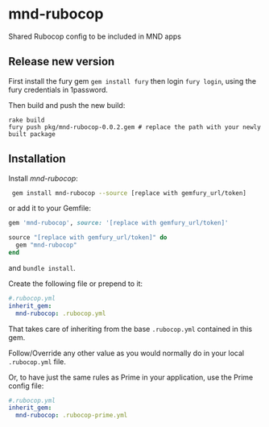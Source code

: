 # mnd-rubocop
Shared Rubocop config to be included in MND apps

## Release new version
First install the fury gem `gem install fury` then login `fury login`, using the
fury credentials in 1password.

Then build and push the new build:
```
rake build
fury push pkg/mnd-rubocop-0.0.2.gem # replace the path with your newly built package
```

## Installation
Install _mnd-rubocop_:
```bash
 gem install mnd-rubocop --source [replace with gemfury_url/token]
 ```
or add it to your Gemfile:

```ruby
gem 'mnd-rubocop', source: '[replace with gemfury_url/token]'
```

```ruby
source "[replace with gemfury_url/token]" do
  gem "mnd-rubocop"  
end
```
and `bundle install`.

Create the following file or prepend to it:
```yaml
#.rubocop.yml
inherit_gem:
  mnd-rubocop: .rubocop.yml
```

That takes care of inheriting from the base `.rubocop.yml` contained in this gem.

Follow/Override any other value as you would normally do in your local `.rubocop.yml` file.

Or, to have just the same rules as Prime in your application, use the Prime config file:

```yaml
#.rubocop.yml
inherit_gem:
  mnd-rubocop: .rubocop-prime.yml
```
